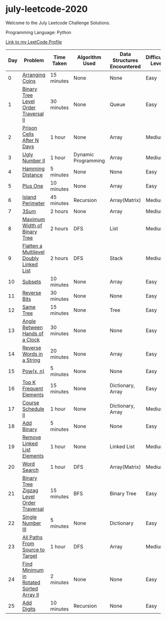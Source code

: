 # july-leetcode-2020
Welcome to the July Leetcode Challenge Solutions.

Programming Language: Python

[Link to my LeetCode Profile](https://leetcode.com/sejalc230/)

|Day|Problem| Time Taken | Algorithm Used | Data Structures Encountered|Difficulty Level|
|--|------| ---------- | -------------- |----|---|
|0|[Arranging Coins](https://leetcode.com/explore/featured/card/july-leetcoding-challenge/544/week-1-july-1st-july-7th/3377/)|15 minutes|None|None|Easy|
|1|[Binary Tree Level Order Traversal II](https://leetcode.com/explore/featured/card/july-leetcoding-challenge/544/week-1-july-1st-july-7th/3378/)|30 minutes|None|Queue|Easy|
|2|[Prison Cells After N Days](https://leetcode.com/explore/challenge/card/july-leetcoding-challenge/544/week-1-july-1st-july-7th/3379/)|1 hour|None|Array|Medium|
|3|[Ugly Number II](https://leetcode.com/explore/challenge/card/july-leetcoding-challenge/544/week-1-july-1st-july-7th/3380/)|1 hour|Dynamic Programming|Array|Medium|
|4|[Hamming Distance](https://leetcode.com/explore/challenge/card/july-leetcoding-challenge/544/week-1-july-1st-july-7th/3381/)|5 minutes|None|None|Easy|
|5|[Plus One](https://leetcode.com/explore/featured/card/july-leetcoding-challenge/544/week-1-july-1st-july-7th/3382/)|10 minutes|None|Array|Easy|
|6|[Island Perimeter](https://leetcode.com/explore/featured/card/july-leetcoding-challenge/544/week-1-july-1st-july-7th/3383/)|45 minutes|Recursion|Array(Matrix)|Medium|
|7|[3Sum](https://leetcode.com/explore/featured/card/july-leetcoding-challenge/545/week-2-july-8th-july-14th/3384/)|2 hours|None|Array|Medium|
|8|[Maximum Width of Binary Tree](https://leetcode.com/explore/featured/card/july-leetcoding-challenge/545/week-2-july-8th-july-14th/3385/)|2 hours|DFS|List|Medium|
|9|[Flatten a Multilevel Doubly Linked List](https://leetcode.com/explore/featured/card/july-leetcoding-challenge/545/week-2-july-8th-july-14th/3386/)|2 hours|DFS|Stack|Medium|
|10|[Subsets](https://leetcode.com/explore/featured/card/july-leetcoding-challenge/545/week-2-july-8th-july-14th/3387/)|10 minutes|None|Array|Easy|
|11|[Reverse Bits](https://leetcode.com/explore/featured/card/july-leetcoding-challenge/545/week-2-july-8th-july-14th/3388/)|30 minutes|None|None|Easy|
|12|[Same Tree](https://leetcode.com/explore/featured/card/july-leetcoding-challenge/545/week-2-july-8th-july-14th/3389/)|15 minutes|None|Tree|Easy|
|13|[Angle Between Hands of a Clock](https://leetcode.com/explore/challenge/card/july-leetcoding-challenge/545/week-2-july-8th-july-14th/3390/)|30 minutes|None|None|Easy|
|14|[Reverse Words in a String](https://leetcode.com/explore/challenge/card/july-leetcoding-challenge/546/week-3-july-15th-july-21st/3391/)|20 minutes|None|Array|Easy|
|15|[Pow(x, n)](https://leetcode.com/explore/featured/card/july-leetcoding-challenge/546/week-3-july-15th-july-21st/3392/)|5 minutes|None|None|Easy|
|16|[Top K Frequent Elements](https://leetcode.com/explore/featured/card/july-leetcoding-challenge/546/week-3-july-15th-july-21st/3393/)|15 minutes|None|Dictionary, Array|Easy|
|17|[Course Schedule II](https://leetcode.com/explore/challenge/card/july-leetcoding-challenge/546/week-3-july-15th-july-21st/3394/)|1 hour|None|Dictionary, Array|Medium|
|18|[Add Binary](https://leetcode.com/explore/challenge/card/july-leetcoding-challenge/546/week-3-july-15th-july-21st/3395/)|5 minutes|None|None|Easy|
|19|[Remove Linked List Elements](https://leetcode.com/explore/featured/card/july-leetcoding-challenge/546/week-3-july-15th-july-21st/3396/)|1 hour|None|Linked List|Medium|
|20|[Word Search](https://leetcode.com/explore/challenge/card/july-leetcoding-challenge/546/week-3-july-15th-july-21st/3397/)|1 hour|DFS|Array(Matrix)|Medium|
|21|[Binary Tree Zigzag Level Order Traversal](https://leetcode.com/explore/featured/card/july-leetcoding-challenge/547/week-4-july-22nd-july-28th/3398/)|15 minutes|BFS|Binary Tree|Easy|
|22|[Single Number III](https://leetcode.com/explore/featured/card/july-leetcoding-challenge/547/week-4-july-22nd-july-28th/3399/)|5 minutes|None|Dictionary|Easy|
|23|[All Paths From Source to Target](https://leetcode.com/explore/featured/card/july-leetcoding-challenge/547/week-4-july-22nd-july-28th/3400/)|1 hour|DFS|Array|Medium|
|24|[Find Minimum in Rotated Sorted Array II](https://leetcode.com/explore/featured/card/july-leetcoding-challenge/547/week-4-july-22nd-july-28th/3401/)|2 minutes|None|None|Easy|
|25|[Add Digits](https://leetcode.com/explore/featured/card/july-leetcoding-challenge/547/week-4-july-22nd-july-28th/3402/)|10 minutes|Recursion|None|Easy|

